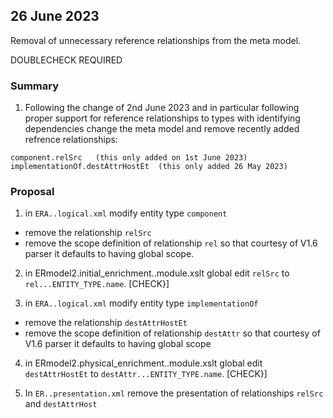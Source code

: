 

## 26 June 2023
Removal of unnecessary reference relationships from the meta model.

DOUBLECHECK REQUIRED

### Summary
1. Following the change of 2nd June 2023 and in particular following proper support for reference relationships to types
with identifying dependencies change the meta model and remove recently added refrence relationships:
```
component.relSrc   (this only added on 1st June 2023)
implementationOf.destAttrHostEt  (this only added 26 May 2023)
```
### Proposal

1. in `ERA..logical.xml` modify entity type `component`
- remove the relationship `relSrc` 
- remove the scope definition of relationship `rel` so that courtesy of V1.6 parser it defaults to having global scope.

2. in ERmodel2.initial_enrichment..module.xslt global edit `relSrc` to `rel...ENTITY_TYPE.name`. [CHECK}]

3. in `ERA..logical.xml` modify entity type `implementationOf`
- remove the relationship `destAttrHostEt` 
- remove the scope definition of relationship `destAttr` so that courtesy of V1.6 parser it defaults to having global scope

4. in ERmodel2.physical_enrichment..module.xslt global edit `destAttrHostEt` to `destAttr...ENTITY_TYPE.name`. [CHECK}]

5. In `ER..presentation.xml` remove the presentation of relationships `relSrc` and `destAttrHost`


